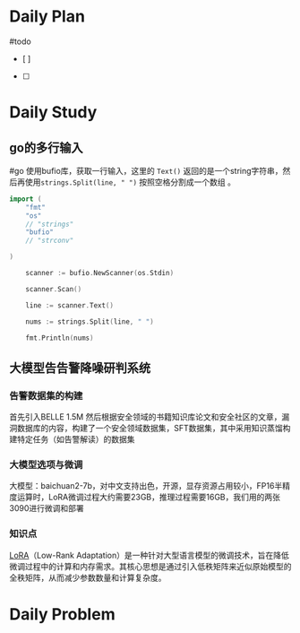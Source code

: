 # Daily Plan
#todo
- [ ] 
- [ ] 
# Daily Study
## go的多行输入
#go
使用bufio库，获取一行输入，这里的 `Text()` 返回的是一个string字符串，然后再使用`strings.Split(line, " ")` 按照空格分割成一个数组 。
```go
import (
    "fmt"
    "os"
    // "strings"
    "bufio"
    // "strconv"

)

    scanner := bufio.NewScanner(os.Stdin)

    scanner.Scan()

    line := scanner.Text()

    nums := strings.Split(line, " ")

    fmt.Println(nums)
```


## 大模型告告警降噪研判系统
### 告警数据集的构建
首先引入BELLE 1.5M
然后根据安全领域的书籍知识库论文和安全社区的文章，漏洞数据库的内容，构建了一个安全领域数据集，SFT数据集，其中采用知识蒸馏构建特定任务（如告警解读）的数据集
### 大模型选项与微调
大模型：baichuan2-7b，对中文支持出色，开源，显存资源占用较小，FP16半精度运算时，LoRA微调过程大约需要23GB，推理过程需要16GB，我们用的两张3090进行微调和部署
### 知识点
[LoRA](https://zhida.zhihu.com/search?content_id=250864689&content_type=Article&match_order=1&q=LoRA&zhida_source=entity)（Low-Rank Adaptation）是一种针对大型语言模型的微调技术，旨在降低微调过程中的计算和内存需求。其核心思想是通过引入低秩矩阵来近似原始模型的全秩矩阵，从而减少参数数量和计算复杂度。
# Daily Problem